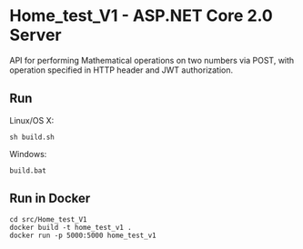 # Home_test_V1 - ASP.NET Core 2.0 Server

API for performing Mathematical operations on two numbers via POST, with operation specified in HTTP header and JWT authorization.

## Run

Linux/OS X:

```
sh build.sh
```

Windows:

```
build.bat
```

## Run in Docker

```
cd src/Home_test_V1
docker build -t home_test_v1 .
docker run -p 5000:5000 home_test_v1
```
